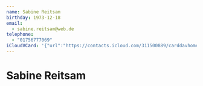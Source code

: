 ```yaml
---
name: Sabine Reitsam
birthday: 1973-12-18
email:
  - sabine.reitsam@web.de
telephone:
  - "01756777069"
iCloudVCard: '{"url":"https://contacts.icloud.com/311500889/carddavhome/card/NDQ0Ny0wN0UxMDYxNC0wMjlCLTEzMzYtRkYwNS0wMDc2NQ==.vcf","etag":"\"kmfhcpxe\"","data":"BEGIN:VCARD\r\nVERSION:3.0\r\nFN:\r\nN:Reitsam;Sabine;;;\r\nUID:4447-07E10614-029B-1336-FF05-00765\r\nBDAY;VALUE=date:1973-12-18\r\nPRODID:-//Apple Inc.//Apple WebDAV Outlook Store 4.8.26//ENX-APPLE-OL-MAPPI\r\n NG-INFO:1\r\nREV:2025-04-03T22:13:36Z\r\nORG:;\r\nEMAIL:sabine.reitsam@web.de\r\nTEL;TYPE=CELL:01756777069\r\nEND:VCARD"}'
---
```

# Sabine Reitsam